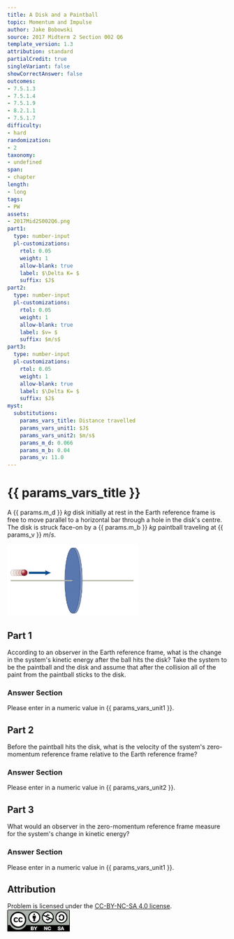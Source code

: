 ```yaml
---
title: A Disk and a Paintball
topic: Momentum and Impulse
author: Jake Bobowski
source: 2017 Midterm 2 Section 002 Q6
template_version: 1.3
attribution: standard
partialCredit: true
singleVariant: false
showCorrectAnswer: false
outcomes:
- 7.5.1.3
- 7.5.1.4
- 7.5.1.9
- 8.2.1.1
- 7.5.1.7
difficulty:
- hard
randomization:
- 2
taxonomy:
- undefined
span:
- chapter
length:
- long
tags:
- PW
assets:
- 2017Mid2S002Q6.png
part1:
  type: number-input
  pl-customizations:
    rtol: 0.05
    weight: 1
    allow-blank: true
    label: $\Delta K= $
    suffix: $J$
part2:
  type: number-input
  pl-customizations:
    rtol: 0.05
    weight: 1
    allow-blank: true
    label: $v= $
    suffix: $m/s$
part3:
  type: number-input
  pl-customizations:
    rtol: 0.05
    weight: 1
    allow-blank: true
    label: $\Delta K= $
    suffix: $J$
myst:
  substitutions:
    params_vars_title: Distance travelled
    params_vars_unit1: $J$
    params_vars_unit2: $m/s$
    params_m_d: 0.066
    params_m_b: 0.04
    params_v: 11.0
---
```

# {{ params_vars_title }}
A {{ params.m_d }} $kg$ disk initially at rest in the Earth reference frame is free to move parallel to a horizontal bar through a hole in the disk's centre. The disk is struck face-on by a {{ params.m_b }} $kg$ paintball traveling at {{ params_v }} $m/s$.

<img src="2017Mid2S002Q6.png" alt="Figure of a paintball travelling to the right hitting a disk which has a horizontal bar going through its centre." width=300>

## Part 1

According to an observer in the Earth reference frame, what is the change in the system's kinetic energy after the ball hits the disk? Take the system to be the paintball and the disk and assume that after the collision all of the paint from the paintball sticks to the disk.

### Answer Section

Please enter in a numeric value in {{ params_vars_unit1 }}.

## Part 2

Before the paintball hits the disk, what is the velocity of the system's zero-momentum reference frame relative to the Earth reference frame?

### Answer Section

Please enter in a numeric value in {{ params_vars_unit2 }}.

## Part 3

What would an observer in the zero-momentum reference frame measure for the system's change in kinetic energy?

### Answer Section

Please enter in a numeric value in {{ params_vars_unit1 }}.

## Attribution

Problem is licensed under the [CC-BY-NC-SA 4.0 license](https://creativecommons.org/licenses/by-nc-sa/4.0/).<br> ![The Creative Commons 4.0 license requiring attribution-BY, non-commercial-NC, and share-alike-SA license.](https://raw.githubusercontent.com/firasm/bits/master/by-nc-sa.png)